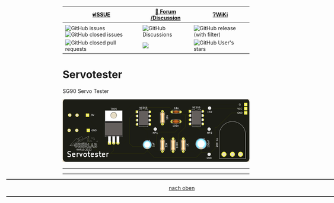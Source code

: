 <a name="oben"></a>

<div align="center">

  |[:skull:ISSUE](https://github.com/frankyhub/Servotester/issues?q=is%3Aissue)|[:speech_balloon: Forum /Discussion](https://github.com/frankyhub/Servotester/discussions)|[:grey_question:WiKi](https://github.com/frankyhub/Servotester/wiki)|
|--|--|--|
| | | |
|![GitHub issues](https://img.shields.io/github/issues/frankyhub/Servotester)![GitHub closed issues](https://img.shields.io/github/issues-closed/frankyhub/Servotester)|![GitHub Discussions](https://img.shields.io/github/discussions/frankyhub/Servotester)|![GitHub release (with filter)](https://img.shields.io/github/v/release/frankyhub/Servotester)|
|![GitHub closed pull requests](https://img.shields.io/github/issues-pr-closed/finaldie/skull.svg)[](https://github.com/frankyhub/Servotester/pulls)|[<img src="https://img.shields.io/github/license/finaldie/skull.svg">](https://github.com/frankyhub/Servotester/blob/main/LICENSE.md)| ![GitHub User's stars](https://img.shields.io/github/stars/frankyhub)|
</div>


 


# Servotester
SG90 Servo Tester

![Bild](/pic/ServotesterF.png)





---

<div style="position:absolute; left:2cm; ">   
<ol class="breadcrumb" style="border-top: 2px solid black;border-bottom:2px solid black; height: 45px; width: 900px;"> <p align="center"><a href="#oben">nach oben</a></p></ol>
</div> 

---
